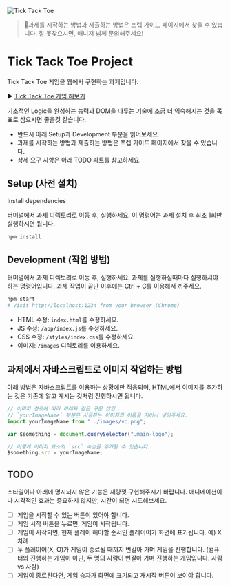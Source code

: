 ![Tick Tack Toe](/ticktacktoe.png)

> 🚨과제를 시작하는 방법과 제출하는 방법은 프렙 가이드 페이지에서 찾을 수 있습니다. 잘 못찾으시면, 매니저 님께 문의해주세요!

# Tick Tack Toe Project

Tick Tack Toe 게임을 웹에서 구현하는 과제입니다.

▶︎ [Tick Tack Toe 게임 해보기](https://www.google.com/search?q=tic+tac+toe)

기초적인 Logic을 완성하는 능력과 DOM을 다루는 기술에 조금 더 익숙해지는 것을 목표로 삼으시면 좋을것 같습니다.

- 반드시 아래 Setup과 Development 부분을 읽어보세요.
- 과제를 시작하는 방법과 제출하는 방법은 프렙 가이드 페이지에서 찾을 수 있습니다.
- 상세 요구 사항은 아래 TODO 파트를 참고하세요.

## Setup (사전 설치)

Install dependencies

터미널에서 과제 디렉토리로 이동 후, 실행하세요. 이 명령어는 과제 설치 후 최초 1회만 실행하시면 됩니다.

```sh
npm install
```

## Development (작업 방법)

터미널에서 과제 디렉토리로 이동 후, 실행하세요. 과제를 실행하실때마다 실행하셔야 하는 명령어입니다. 과제 작업이 끝난 이후에는 Ctrl + C를 이용해서 꺼주세요.

```sh
npm start
# Visit http://localhost:1234 from your browser (Chrome)
```

- HTML 수정: `index.html`를 수정하세요.
- JS 수정: `/app/index.js`를 수정하세요.
- CSS 수정: `/styles/index.css`를 수정하세요.
- 이미지: `/images` 디렉토리를 이용하세요.

## 과제에서 자바스크립트로 이미지 작업하는 방법

아래 방법은 자바스크립트를 이용하는 상황에만 적용되며, HTML에서 이미지를 추가하는 것은 기존에 알고 계시는 것처럼 진행하시면 됩니다.

```js
// 이미지 경로에 따라 아래와 같은 구문 삽입
// `yourImageName` 부분은 사용하는 이미지의 이름을 지어서 넣어주세요.
import yourImageName from "../images/vc.png";

var $something = document.querySelector(".main-logo");

// 이렇게 이미지 요소의 `src` 속성을 추가할 수 있습니다.
$something.src = yourImageName;
```

## TODO

스타일이나 아래에 명시되지 않은 기능은 재량껏 구현해주시기 바랍니다. 애니메이션이나 시각적인 효과는 중요하지 않지만, 시간이 되면 시도해보세요.

- [ ] 게임을 시작할 수 있는 버튼이 있어야 합니다.
- [ ] 게임 시작 버튼을 누르면, 게임이 시작됩니다.
- [ ] 게임이 시작되면, 현재 플레이 해야할 순서인 플레이어가 화면에 표기됩니다. 예) X 차례
- [ ] 두 플레이어(X, O)가 게임이 종료될 때까지 번갈아 가며 게임을 진행합니다. (컴퓨터와 진행하는 게임이 아닌, 두 명의 사람이 번갈아 가며 진행하는 게임입니다. 사람 vs 사람)
- [ ] 게임이 종료된다면, 게임 승자가 화면에 표기되고 재시작 버튼이 보여야 합니다.
